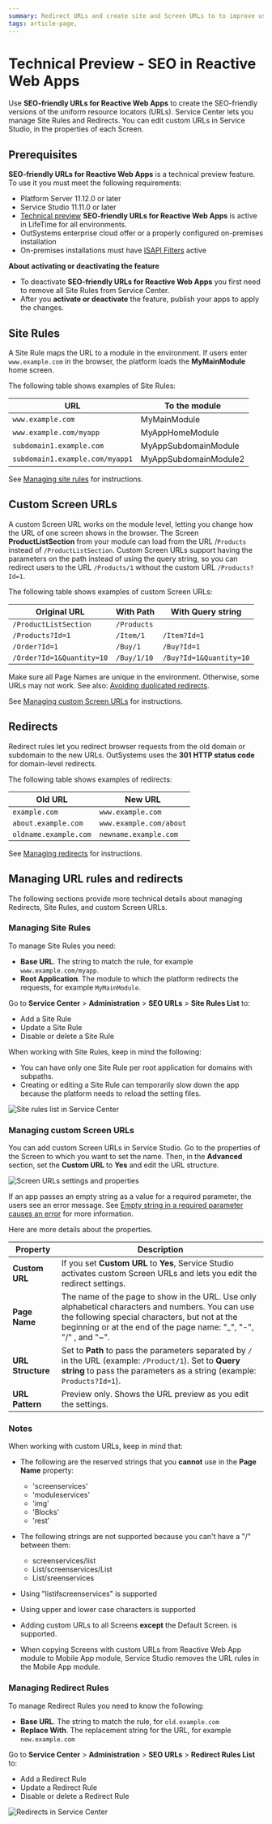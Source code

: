 ```yaml
---
summary: Redirect URLs and create site and Screen URLs to to improve user experience and search page ranking.  
tags: article-page,
---
```


# Technical Preview - SEO in Reactive Web Apps

Use **SEO-friendly URLs for Reactive Web Apps** to create the SEO-friendly versions of the uniform resource locators (URLs). Service Center lets you manage Site Rules and Redirects. You can edit custom URLs in Service Studio, in the properties of each Screen.

## Prerequisites

**SEO-friendly URLs for Reactive Web Apps** is a technical preview feature. To use it you must meet the following requirements:

* Platform Server 11.12.0 or later 
* Service Studio 11.11.0 or later
* [Technical preview](https://success.outsystems.com/Support/Enterprise_Customers/Upgrading/Technical_Preview_features) **SEO-friendly URLs for Reactive Web Apps** is active in LifeTime for all environments.
* OutSystems enterprise cloud offer or a properly configured on-premises installation
* On-premises installations must have [ISAPI Filters](<https://success.outsystems.com/Support/Enterprise_Customers/Maintenance_and_Operations/Customize_or_redirect_the_application_URL#Installing_ISAPI_Filters_and_Logging>) active

<div class="warning" markdown="1">

**About activating or deactivating the feature**

* To deactivate **SEO-friendly URLs for Reactive Web Apps** you first need to remove all Site Rules from Service Center.
* After you **activate or deactivate** the feature, publish your apps to apply the changes.

</div>

## Site Rules

A Site Rule maps the URL to a module in the environment. If users enter `www.example.com` in the browser, the platform loads the **MyMainModule** home screen.

The following table shows examples of Site Rules:

| URL                             | To the module         |
| ------------------------------- | --------------------- |
| `www.example.com`               | MyMainModule          |
| `www.example.com/myapp`         | MyAppHomeModule       |
| `subdomain1.example.com`        | MyAppSubdomainModule  |
| `subdomain1.example.com/myapp1` | MyAppSubdomainModule2 |

See [Managing site rules](#managing-site-rules) for instructions.

## Custom Screen URLs

A custom Screen URL works on the module level, letting you change how the URL of one screen shows in the browser. The Screen **ProductListSection** from your module can load from the URL /`Products` instead of `/ProductListSection`. Custom Screen URLs support having the parameters on the path instead of using the query string, so you can redirect users to the URL `/Products/1` without the custom URL `/Products?Id=1`.

The following table shows examples of custom Screen URLs:

| Original URL              | With **Path** | With **Query string**   |
| ------------------------- | ------------- | ----------------------- |
| `/ProductListSection`     | `/Products`   |                         |
| `/Products?Id=1`          | `/Item/1`     | `/Item?Id=1`            |
| `/Order?Id=1`             | `/Buy/1`      | `/Buy?Id=1`             |
| `/Order?Id=1&Quantity=10` | `/Buy/1/10`   | `/Buy?Id=1&Quantity=10` |

<div class="info" markdown="1">

Make sure all Page Names are unique in the environment. Otherwise, some URLs may not work. See also: [Avoiding duplicated redirects](#avoiding-duplicated-redirects).

</div>

See [Managing custom Screen URLs](#managing-custom-screen-urls) for instructions.

## Redirects

Redirect rules let you redirect browser requests from the old domain or subdomain to the new URLs. OutSystems uses the **301 HTTP status code** for domain-level redirects.

The following table shows examples of redirects:

| Old URL               | New URL                 |
| --------------------- | ----------------------- |
| `example.com`         | `www.example.com`       |
| `about.example.com`   | `www.example.com/about` |
| `oldname.example.com` | `newname.example.com`   |

See [Managing redirects](#managing-redirects) for instructions.

## Managing URL rules and redirects

The following sections provide more technical details about managing Redirects, Site Rules, and custom Screen URLs.

### Managing Site Rules

To manage Site Rules you need:

* **Base URL**. The string to match the rule, for example `www.example.com/myapp`.
* **Root Application**. The module to which the platform redirects the requests, for example `MyMainModule`.

Go to **Service Center** > **Administration** > **SEO URLs** > **Site Rules List** to:

* Add a Site Rule
* Update a Site Rule
* Disable or delete a Site Rule

When working with Site Rules, keep in mind the following:

* You can have only one Site Rule per root application for domains with subpaths.
* Creating or editing a Site Rule can temporarily slow down the app because the platform needs to reload the setting files.

![Site rules list in Service Center](images/site-rules-sc.png?width=910)

### Managing custom Screen URLs

You can add custom Screen URLs in Service Studio. Go to the properties of the Screen to which you want to set the name. Then, in the **Advanced** section, set the **Custom URL** to **Yes** and edit the URL structure.

![Screen URLs settings and properties](images/page-redirects-properties-ss.png?width=350)

If an app passes an empty string as a value for a required parameter, the users see an error message. See [Empty string in a required parameter causes an error](troubleshooting.md#empty-string-in-a-required-parameter-causes-an-error) for more information.

Here are more details about the properties.

| Property          | Description                                                                                                                                                                                                             |
| ----------------- | ----------------------------------------------------------------------------------------------------------------------------------------------------------------------------------------------------------------------- |
| **Custom URL**    | If you set **Custom URL** to **Yes**, Service Studio activates custom Screen URLs and lets you edit the redirect settings.                                                                                                  |
| **Page Name**     | The name of the page to show in the URL. Use only alphabetical characters and numbers. You can use the following  special characters, but not at the beginning or at the end of the page name: "\_", "-", "/" , and "~". |
| **URL Structure** | Set to **Path** to pass the parameters separated by `/` in the URL (example: `/Product/1`). Set to **Query string** to pass the parameters as a string (example: `Products?Id=1`).                                      |
| **URL Pattern**   | Preview only. Shows the URL preview as you edit the settings.

### Notes

When working with custom URLs, keep in mind that:

* The following are the reserved strings that you **cannot** use in the **Page Name** property:

    * 'screenservices'
    * 'moduleservices'
    * 'img'
    * 'Blocks'
    * 'rest'
* The following strings are not supported because you can't have a "/" between them:

    * screenservices/list
    * List/screenservices/List
    * List/sreenservices

* Using "listifscreenservices" is supported
* Using upper and lower case characters is supported
* Adding custom URLs to all Screens **except** the Default Screen. is supported.
* When copying Screens with custom URLs from Reactive Web App module to Mobile App module, Service Studio removes the URL rules in the Mobile App module.

### Managing Redirect Rules

To manage Redirect Rules you need to know the following:

* **Base URL**. The string to match the rule, for `old.example.com`
* **Replace With**. The replacement string for the URL, for example `new.example.com`

Go to **Service Center** > **Administration** > **SEO URLs** > **Redirect Rules List** to:

* Add a Redirect Rule
* Update a Redirect Rule
* Disable or delete a Redirect Rule

![Redirects in Service Center](images/redirects-sc.png?width=910)
